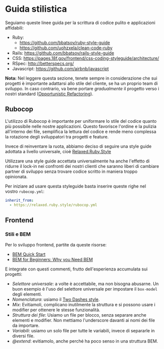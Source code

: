 # Guida stilistica

Seguiamo queste linee guida per la scrittura di codice pulito e applicazioni affidabili:

- Ruby: 
  - https://github.com/bbatsov/ruby-style-guide
  - https://github.com/uohzxela/clean-code-ruby
- Rails: https://github.com/bbatsov/rails-style-guide
- CSS: https://pages.18f.gov/frontend/css-coding-styleguide/architecture/
- RSpec: http://betterspecs.org/
- Javascript: https://github.com/airbnb/javascript

**Nota:** Nel leggere questa sezione, tenete sempre in considerazione che sui progetti è importante
adattarsi allo stile del cliente, se ha un proprio team di sviluppo. In caso contrario, va bene 
portare _gradualmente_ il progetto verso i nostri standard ([Opportunistic Refactoring](https://martinfowler.com/bliki/OpportunisticRefactoring.html)).

## Rubocop

L'utilizzo di Rubocop è importante per uniformare lo stile del codice quanto più possibile nelle 
nostre applicazioni. Questo favorisce l'ordine e la pulizia all'interno dei file, semplifica la 
lettura del codice e rende meno complessa la rotazione degli sviluppatori tra progetti e feature.

Invece di reinventare la ruota, abbiamo deciso di seguire una style guide adottata a livello 
universale, cioè [Relaxed.Ruby.Style](http://relaxed.ruby.style/)

Utilizzare una style guide accettata universalmente ha anche l'effetto di ridurre il lock-in nei 
confronti dei nostri clienti che saranno liberi di cambiare partner di sviluppo senza trovare
codice scritto in maniera troppo opinionata.

Per iniziare ad usare questa styleguide basta inserire queste righe nel vostro `rubocop.yml`:

```yaml
inherit_from:
  - https://relaxed.ruby.style/rubocop.yml
```

## Frontend

### Stili e BEM

Per lo sviluppo frontend, partite da queste risorse:

- [BEM Quick Start](https://en.bem.info/methodology/quick-start/)
- [BEM for Beginners: Why you Need BEM](https://www.smashingmagazine.com/2018/06/bem-for-beginners/)

E integrate con questi commenti, frutto dell'esperienza accumulata sui progetti:

- *Selettore universale*: a volte è accettabile, ma non bisogna abusarne. Un buon esempio è l'uso del
  selettore universale per impostare il `box-model` degli elementi.
- *Nomenclatura*: usiamo il [Two Dashes style](https://en.bem.info/methodology/naming-convention/#two-dashes-style).
- *Mix*: Evitiamoli, complicano inutilmente la struttura e si possono usare i modifier per ottenere le stesse funzionalità.
- *Struttura dei file*: Usiamo un file per blocco, senza separare anche elementi e modifier. Non mettiamo l'underscore davanti ai nomi dei file da importare.
- *Variabili*: usiamo un solo file per tutte le variabili, invece di separarle in diversi file.
- *@extend*: evitiamolo, anche perché ha poco senso in una struttura BEM. 
